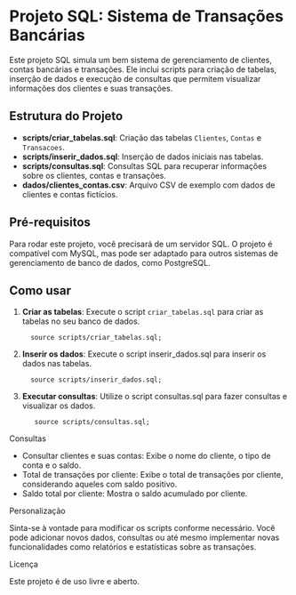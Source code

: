 # Projeto SQL: Sistema de Transações Bancárias

Este projeto SQL simula um bem sistema de gerenciamento de clientes, contas bancárias e transações. Ele inclui scripts para criação de tabelas, inserção de dados e execução de consultas que permitem visualizar informações dos clientes e suas transações.

## Estrutura do Projeto

- **scripts/criar_tabelas.sql**: Criação das tabelas `Clientes`, `Contas` e `Transacoes`.
- **scripts/inserir_dados.sql**: Inserção de dados iniciais nas tabelas.
- **scripts/consultas.sql**: Consultas SQL para recuperar informações sobre os clientes, contas e transações.
- **dados/clientes_contas.csv**: Arquivo CSV de exemplo com dados de clientes e contas fictícios.

## Pré-requisitos

Para rodar este projeto, você precisará de um servidor SQL. O projeto é compatível com MySQL, mas pode ser adaptado para outros sistemas de gerenciamento de banco de dados, como PostgreSQL.

## Como usar

1. **Criar as tabelas**: Execute o script `criar_tabelas.sql` para criar as tabelas no seu banco de dados.
   
         source scripts/criar_tabelas.sql;

2. **Inserir os dados**: Execute o script inserir_dados.sql para inserir os dados nas tabelas.


         source scripts/inserir_dados.sql;

3. **Executar consultas**: Utilize o script consultas.sql para fazer consultas e visualizar os dados.

          source scripts/consultas.sql;
Consultas

   - Consultar clientes e suas contas: Exibe o nome do cliente, o tipo de conta e o saldo.
   - Total de transações por cliente: Exibe o total de transações por cliente, considerando aqueles com saldo positivo.
   - Saldo total por cliente: Mostra o saldo acumulado por cliente.

Personalização

Sinta-se à vontade para modificar os scripts conforme necessário. Você pode adicionar novos dados, consultas ou até mesmo implementar novas funcionalidades como relatórios e estatísticas sobre as transações.

Licença

Este projeto é de uso livre e aberto.
